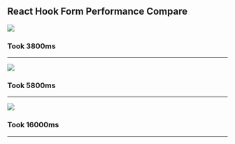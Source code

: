 ## React Hook Form Performance Compare

<img src="https://github.com/bluebill1049/react-hook-form-performance-compare/blob/master/imgs/react-hook-form.png" />

### Took 3800ms
____

<img src="https://github.com/bluebill1049/react-hook-form-performance-compare/blob/master/imgs/formik.png" />

### Took 5800ms
____

<img src="https://github.com/bluebill1049/react-hook-form-performance-compare/blob/master/imgs/react-hook-form.png" />

### Took 16000ms
____
